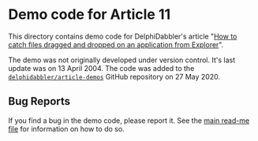 # Demo code for Article 11

This directory contains demo code for DelphiDabbler's article "[How to catch files dragged and dropped on an application from Explorer](https://delphidabbler.com/articles/article-11)".

The demo was not originally developed under version control. It's last update was on 13 April 2004. The code was added to the [`delphidabbler/article-demos`](https://github.com/delphidabbler/article-demos) GitHub repository on 27 May 2020.

## Bug Reports

If you find a bug in the demo code, please report it. See the [main read-me file](https://github.com/delphidabbler/article-demos/blob/master/README.md#bug-reports) for information on how to do so.
